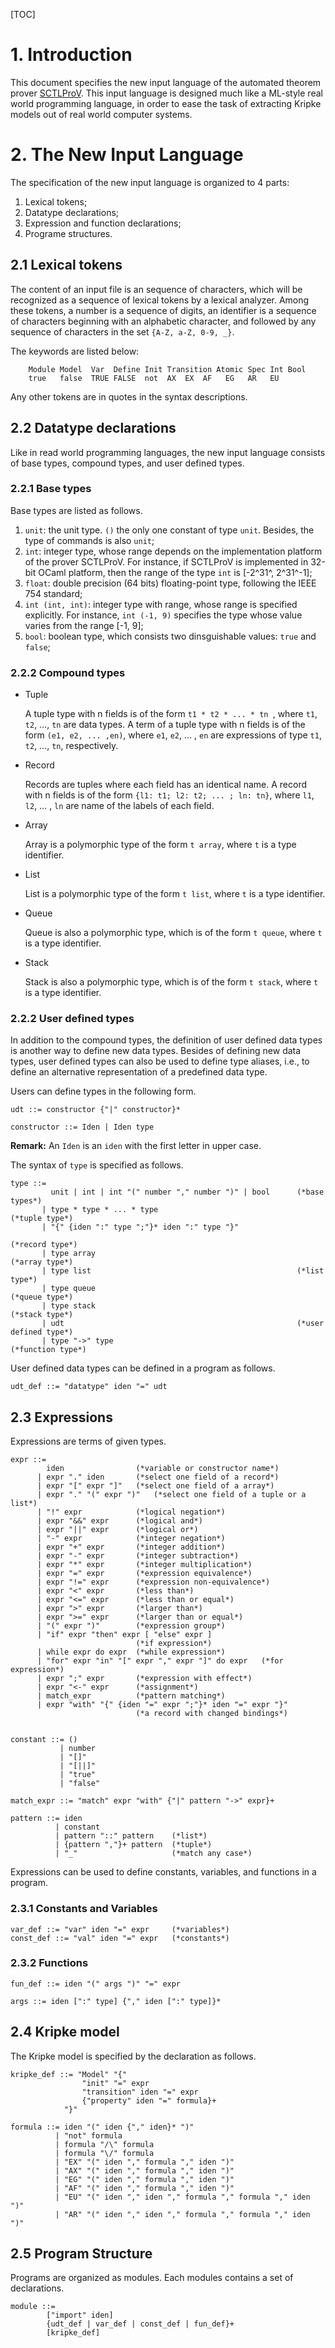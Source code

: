 [TOC]

# 1. Introduction

This document specifies the new input language of the automated theorem prover [SCTLProV](https://github.com/terminatorlxj/SCTLProV). This input language is designed much like a ML-style real world programming language, in order to ease the task of extracting Kripke models out of real world computer systems. 

# 2. The New Input Language

The specification of the new input language is organized to 4 parts: 

1. Lexical tokens;
2. Datatype declarations;
3. Expression and function declarations;
4. Programe structures.  

## 2.1 Lexical tokens

The content of an input file is an sequence of characters, which will be recognized as a sequence of lexical tokens by a lexical analyzer. Among these tokens, a number is a sequence of digits, an identifier is a sequence of characters beginning with an alphabetic character, and followed by any sequence of characters in the set `{A-Z, a-Z, 0-9, _}`.

The keywords are listed below:

```
	Module Model  Var  Define Init Transition Atomic Spec Int Bool 
	true   false  TRUE FALSE  not  AX  EX  AF   EG   AR   EU
```

Any other tokens are in quotes in the syntax descriptions.

## 2.2 Datatype declarations

Like in read world programming languages, the new input language consists of base types, compound types, and user defined types.

### 2.2.1 Base types

Base types are listed as follows.

1. `unit`: the unit type. `()` the only one constant of type `unit`. Besides, the type of commands is also `unit`;
2. `int`: integer type, whose range depends on the implementation platform of the prover SCTLProV. For instance, if SCTLProV is implemented in 32-bit OCaml platform, then the range of the type `int` is [-2^31^, 2^31^-1]; 
3. `float`: double precision (64 bits) floating-point type, following the IEEE 754 standard;
4. `int (int, int)`: integer type with range, whose range is specified explicitly. For instance, `int (-1, 9)` specifies the type whose value varies from the range [-1, 9];
5. `bool`: boolean type, which consists two dinsguishable values: `true` and `false`;

### 2.2.2 Compound types

* Tuple

  A tuple type with n fields is of the form `t1 * t2 * ... * tn `, where `t1`, `t2`, …, `tn` are data types. A term of a tuple type with n fields is of the form `(e1, e2, ... ,en)`, where `e1`, `e2`, … , `en` are expressions of type  `t1`, `t2`, …, `tn`, respectively.

* Record

  Records are tuples where each field has an identical name. A record with n fields is of the form `{l1: t1; l2: t2; ... ; ln: tn}`, where `l1`, `l2`, … , `ln` are name of the labels of each field. 

* Array 

  Array is a polymorphic type of the form `t array`, where `t` is a type identifier.

* List

  List is a polymorphic type of the form `t list`, where `t` is a type identifier. 

* Queue

  Queue is also a polymorphic type, which is of the form `t queue`, where `t` is a type identifier.

* Stack

  Stack is also a polymorphic type, which is of the form `t stack`, where `t` is a type identifier.

### 2.2.2 User defined types

In addition to the compound types, the definition of user defined data types is another way to define new data types. Besides of defining new data types, user defined types can also be used to define type aliases, i.e., to define an alternative representation of a predefined data type.

Users can define types in the following form.

```
udt ::= constructor {"|" constructor}*

constructor ::= Iden | Iden type 
```

**Remark:**  An `Iden` is an `iden` with the first letter in upper case.

The syntax of `type` is specified as follows.

```
type ::= 
	     unit | int | int "(" number "," number ")" | bool 		(*base types*)
	   | type * type * ... * type								(*tuple type*)
	   | "{" {iden ":" type ";"}* iden ":" type "}"	
	   															(*record type*)
	   | type array												(*array type*)
	   | type list												(*list type*)
	   | type queue												(*queue type*)
	   | type stack												(*stack type*)
	   | udt													(*user defined type*)
	   | type "->" type											(*function type*)
```

User defined data types can be defined in a program as follows.

```
udt_def ::= "datatype" iden "=" udt
```

## 2.3 Expressions

Expressions are terms of given types. 

```
expr ::=
        iden                (*variable or constructor name*)
      | expr "." iden		(*select one field of a record*)
      | expr "[" expr "]"	(*select one field of a array*)
      | expr "." "(" expr ")"	(*select one field of a tuple or a list*)
      | "!" expr            (*logical negation*)
      | expr "&&" expr      (*logical and*)
      | expr "||" expr      (*logical or*)
      | "-" expr            (*integer negation*)
      | expr "+" expr       (*integer addition*)
      | expr "-" expr       (*integer subtraction*)
      | expr "*" expr       (*integer multiplication*)
      | expr "=" expr       (*expression equivalence*)
      | expr "!=" expr      (*expression non-equivalence*)
      | expr "<" expr       (*less than*)
      | expr "<=" expr      (*less than or equal*)
      | expr ">" expr       (*larger than*)
      | expr ">=" expr      (*larger than or equal*)
      | "(" expr ")"		(*expression group*)
      | "if" expr "then" expr [ "else" expr ]
      						(*if expression*)
      | while expr do expr	(*while expression*)
      | "for" expr "in" "[" expr "," expr "]" do expr	(*for expression*)
      | expr ";" expr		(*expression with effect*)
      | expr "<-" expr		(*assignment*)
      | match_expr			(*pattern matching*)
      | expr "with" "{" {iden "=" expr ";"}* iden "=" expr "}"
      						(*a record with changed bindings*)
      

constant ::= ()
		   | number
		   | "[]"
		   | "[||]"
		   | "true"
		   | "false"
      
match_expr ::= "match" expr "with" {"|" pattern "->" expr}+

pattern ::= iden 
		  | constant
		  | pattern "::" pattern	(*list*)
		  | {pattern ","}+ pattern 	(*tuple*)
		  | "_"						(*match any case*)
```

Expressions can be used to define constants, variables, and functions in a program.

### 2.3.1 Constants and Variables

```
var_def ::= "var" iden "=" expr		(*variables*)
const_def ::= "val" iden "=" expr	(*constants*)
```

### 2.3.2 Functions

```
fun_def ::= iden "(" args ")" "=" expr

args ::= iden [":" type] {"," iden [":" type]}*
```

## 2.4 Kripke model

The Kripke model is specified by the declaration as follows.

```
kripke_def ::= "Model" "{"
				"init" "=" expr
				"transition" iden "=" expr
                {"property" iden "=" formula}+
			"}"
			
formula ::= iden "(" iden {"," iden}* ")"
		  | "not" formula
		  | formula "/\" formula
		  | formula "\/" formula
		  | "EX" "(" iden "," formula "," iden ")"
		  | "AX" "(" iden "," formula "," iden ")"
		  | "EG" "(" iden "," formula "," iden ")"
		  | "AF" "(" iden "," formula "," iden ")"
		  | "EU" "(" iden "," iden "," formula "," formula "," iden ")"
		  | "AR" "(" iden "," iden "," formula "," formula "," iden ")"
```

## 2.5 Program Structure

Programs are organized as modules. Each modules contains a set of declarations.

```
module ::= 
		["import" iden]
		{udt_def | var_def | const_def | fun_def}+
		[kripke_def]
```

